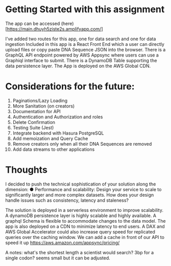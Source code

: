 # Getting Started with this assignment

The app can be accessed (here)[https://main.dhuyh5ziste2s.amplifyapp.com/]

I've added two routes for this app, one for data search and one for data ingestion
Included in this app is a React Front End which a user can directly upload files or copy paste DNA Sequence JSON into the browser. There is a GraphQL API endpoint powered by AWS Appsync where users can use a Graphiql interface to submit.
There is a DynamoDB Table supporting the data persistence layer.
The App is deployed on the AWS Global CDN.

# Considerations for the future:

1. Paginations/Lazy Loading
2. More Sanitation (on creators)
3. Documentation for API
4. Authentication and Authorization and roles
5. Delete Confirmation
6. Testing Suite (Jest)
7. Integrate backend with Hasura PostgreSQL
8. Add memoization and Query Cache
9. Remove creators only when all their DNA Sequences are removed
10. Add data streams to other applications

# Thoughts

I decided to push the technical sophistication of your solution along the
dimension:
● Performance and scalability: Design your service to scale to significantly larger and
more complex datasets. How does your design handle issues such as consistency,
latency and staleness?

The solution is deployed in a serverless environment to improve scalability.
A dynamoDB persistence layer is highly scalable and highly available.
A graphql Schema is flexible to accommodate changes to the data model.
The app is also deployed on a CDN to minimize latency to end users.
A DAX and AWS Global Accelerator could also increase query speed for replicated queries over the caching window.
We can add a cache in front of our API to speed it up https://aws.amazon.com/appsync/pricing/

A notes: what's the shortest length a scientist would search? 3bp for a single codon? seems small but it can be adjusted.
